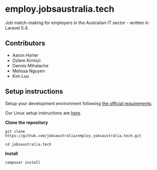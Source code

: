 # employ.jobsaustralia.tech

Job match-making for employers in the Australian IT sector - written in Laravel 5.4.

## Contributors

* Aaron Horler
* Ozlem Kirmizi
* Dennis Mihalache
* Melissa Nguyen
* Kim Luu


## Setup instructions

Setup your development environment following [the official requirements](https://laravel.com/docs/5.4/installation).

Our Linux setup instructions are [here](https://github.com/jobsaustralia/scripts-conf-and-docs/blob/master/docs/ubuntu-setup.txt#L38).

**Clone the repository**

`git clone https://github.com/jobsaustralia/employ.jobsaustralia.tech.git`

`cd jobsaustralia.tech`

**Install**

`composer install`

